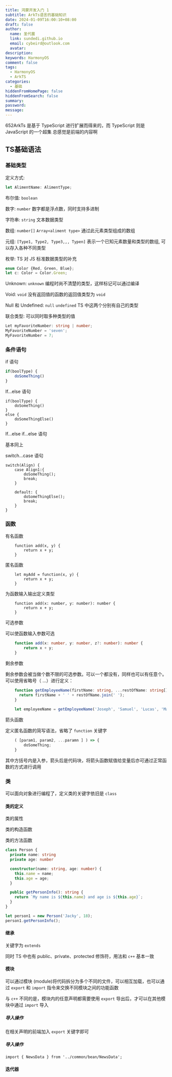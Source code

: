 ```yaml
---
title: 鸿蒙开发入门 1
subtitle: ArkTs语言的基础知识
date: 2024-01-09T16:00:10+08:00
draft: false
author:
  name: 圣代菌
  link: sundedi.github.io
  email: cybeird@outlook.com
  avatar: 
description: 
keywords: HarmonyOS
comment: false
tags:
  - HarmonyOS
  - ArkTS
categories:
  - 基础
hiddenFromHomePage: false
hiddenFromSearch: false
summary: 
password: 
message:
---
```

652ArkTs 是基于 TypeScript 进行扩展而得来的，而 TypeScript 则是 JavaScript 的一个超集
总感觉是前端的内容啊
<!--more-->
## TS基础语法
### 基础类型
定义方式: 
```TypeScript
let AlimentName: AlimentType;
```
布尔值: `boolean `

数字: `number` 数字都是浮点数，同时支持多进制

字符串: `string` 文本数据类型

数组: `number[]` `Array<aliment type>` 通过此元素类型组成的数组

元组: `[Type1, Type2, Type3,,, Typen]`  表示一个已知元素数量和类型的数组, 可以存入各种不同类型

枚举: TS 对 JS 标准数据类型的补充
```TypeScript
enum Color {Red, Green, Blue};
let c: Color = Color.Green;
```

Unknown: `unknown` 编程时尚不清楚的类型，这样标记可以通过编译

Void: `void` 没有返回值的函数的返回值类型为 `void`

Null 和 Undefined: `null` `undefined` TS 中这两个分别有自己的类型

联合类型: 可以同时取多种类型的值
```TypeScript
Let myFavoriteNumber: string | number;
MyFavoriteNumber = 'seven';
MyFavoriteNumber = 7;
```
### 条件语句

if 语句
```TypeScript
if(boolType) {
	doSomeThing()
}
```

If...else 语句
```TS
if(boolType) {
	doSomeThing()
} 
else {
	doSomeThingElse()
}
```

If...else if...else 语句

基本同上

switch...case 语句
```TS
switch(Align) {
	case Align1:{
		doSomeThing();
		break;
	}

	default: {
		doSomeThingElse();
		break;
	}
}
```
### 函数

有名函数
```TS
	function add(x, y) {
		return x + y;
	}
```

匿名函数
```TS
	let myAdd = function(x, y) {
		return x + y;
	}
```

为函数输入输出定义类型
```TS
	function add(x: number, y: number): number {
		return x + y;
	}
```

可选参数

可以使函数输入参数可选
```ts
	function add(x: number, y: number, z?: number): number {
		return x + y;
	}
```

剩余参数

剩余参数会被当做个数不限的可选参数。可以一个都没有，同样也可以有任意个。可以使用省略号（ ...）进行定义：

```ts
	function getEmployeeName(firstName: string, ...restOfName: string[]) {
	  return firstName + ' ' + restOfName.join(' ');
	}
	
	let employeeName = getEmployeeName('Joseph', 'Samuel', 'Lucas', 'MacKinzie');
```

箭头函数

定义匿名函数的简写语法，省略了 `function` 关键字
```ts
	( [param1, param2, ...paramn ] ) => {
		doSomeThing;
	}
```
其中方括号内是入参，箭头后是代码块，将箭头函数赋值给变量后亦可通过正常函数的方式进行调用

### 类
可以面向对象进行编程了，定义类的关键字依旧是 `class`
#### 类的定义
类的属性

类的构造函数

类的方法函数

```ts
class Person {
  private name: string
  private age: number

  constructor(name: string, age: number) {
    this.name = name;
    this.age = age;
  }

  public getPersonInfo(): string {
    return `My name is ${this.name} and age is ${this.age}`;
  }
}

let person1 = new Person('Jacky', 18);
person1.getPersonInfo();
```

#### 继承
关键字为 `extends`

同时 TS 中也有 public、private、protected 修饰符，用法和 `c++` 基本一致

#### 模块
可以通过模块 (module)将代码拆分为多个不同的文件，可以相互加载，也可以通过 `export` 和 `import` 指令来交换不同模块之间的功能函数

与 `c++` 不同的是，模块内的任意声明都需要使用 `export` 导出后，才可以在其他模块中通过 `import` 导入

##### 导入操作
在相关声明的前端加入 `export` 关键字即可

##### 导入操作
```
import { NewsData } from '../common/bean/NewsData';
```
#### 迭代器
